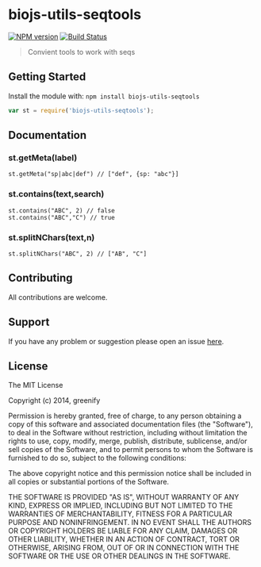 # biojs-utils-seqtools

[![NPM version](http://img.shields.io/npm/v/biojs-utils-seqtools.svg)](https://www.npmjs.org/package/biojs-utils-seqtools) 
[![Build Status](https://secure.travis-ci.org/greenify/biojs-utils-seqtools.png?branch=master)](http://travis-ci.org/greenify/biojs-utils-seqtools) 

> Convient tools to work with seqs

## Getting Started
Install the module with: `npm install biojs-utils-seqtools`

```javascript
var st = require('biojs-utils-seqtools');
```

## Documentation

### st.getMeta(label)

``
st.getMeta("sp|abc|def") // ["def", {sp: "abc"}]
``

### st.contains(text,search)

```
st.contains("ABC", 2) // false
st.contains("ABC","C") // true
```

### st.splitNChars(text,n)

```
st.splitNChars("ABC", 2) // ["AB", "C"]
```

## Contributing

All contributions are welcome.

## Support

If you have any problem or suggestion please open an issue [here](https://github.com/greenify/biojs-utils-seqtools/issues).

## License 

The MIT License

Copyright (c) 2014, greenify

Permission is hereby granted, free of charge, to any person
obtaining a copy of this software and associated documentation
files (the "Software"), to deal in the Software without
restriction, including without limitation the rights to use,
copy, modify, merge, publish, distribute, sublicense, and/or sell
copies of the Software, and to permit persons to whom the
Software is furnished to do so, subject to the following
conditions:

The above copyright notice and this permission notice shall be
included in all copies or substantial portions of the Software.

THE SOFTWARE IS PROVIDED "AS IS", WITHOUT WARRANTY OF ANY KIND,
EXPRESS OR IMPLIED, INCLUDING BUT NOT LIMITED TO THE WARRANTIES
OF MERCHANTABILITY, FITNESS FOR A PARTICULAR PURPOSE AND
NONINFRINGEMENT. IN NO EVENT SHALL THE AUTHORS OR COPYRIGHT
HOLDERS BE LIABLE FOR ANY CLAIM, DAMAGES OR OTHER LIABILITY,
WHETHER IN AN ACTION OF CONTRACT, TORT OR OTHERWISE, ARISING
FROM, OUT OF OR IN CONNECTION WITH THE SOFTWARE OR THE USE OR
OTHER DEALINGS IN THE SOFTWARE.
